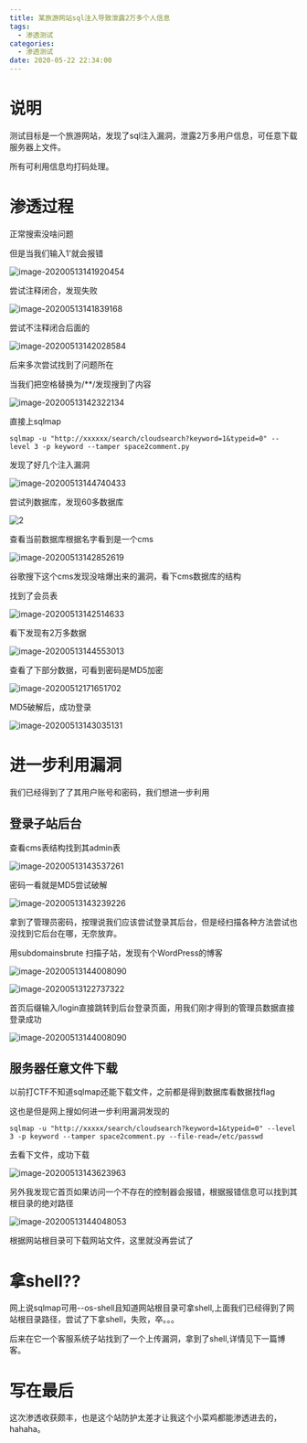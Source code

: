 ```yaml
---
title: 某旅游网站sql注入导致泄露2万多个人信息
tags:
  - 渗透测试
categories:
  - 渗透测试
date: 2020-05-22 22:34:00
---
```

# 说明

测试目标是一个旅游网站，发现了sql注入漏洞，泄露2万多用户信息，可任意下载服务器上文件。

所有可利用信息均打码处理。



# 渗透过程

正常搜索没啥问题

但是当我们输入1'就会报错

![image-20200513141920454](https://cdn.jsdelivr.net/gh/zss192/Typora-notes@latest/images/image-20200513141839168.png)

尝试注释闭合，发现失败

![image-20200513141839168](https://cdn.jsdelivr.net/gh/zss192/Typora-notes@latest/images/image-20200513141920454.png)

尝试不注释闭合后面的

![image-20200513142028584](https://cdn.jsdelivr.net/gh/zss192/Typora-notes@latest/images/image-20200513142028584.png)

后来多次尝试找到了问题所在

当我们把空格替换为/**/发现搜到了内容

![image-20200513142322134](https://cdn.jsdelivr.net/gh/zss192/Typora-notes@latest/images/image-20200513142322134.png)



直接上sqlmap

```
sqlmap -u "http://xxxxxx/search/cloudsearch?keyword=1&typeid=0" --level 3 -p keyword --tamper space2comment.py
```

发现了好几个注入漏洞

![image-20200513144740433](https://cdn.jsdelivr.net/gh/zss192/Typora-notes@latest/images/image-20200513142514633.png)

尝试列数据库，发现60多数据库

![2](https://cdn.jsdelivr.net/gh/zss192/Typora-notes@master/images/2.png)

查看当前数据库根据名字看到是一个cms

![image-20200513142852619](https://cdn.jsdelivr.net/gh/zss192/Typora-notes@latest/images/image-20200513142852619.png)

谷歌搜下这个cms发现没啥爆出来的漏洞，看下cms数据库的结构

找到了会员表

![image-20200513142514633](https://cdn.jsdelivr.net/gh/zss192/Typora-notes@latest/images/image-20200513143035131.png)

看下发现有2万多数据

![image-20200513144553013](https://cdn.jsdelivr.net/gh/zss192/Typora-notes@latest/images/image-20200512171651702.png)

查看了下部分数据，可看到密码是MD5加密

![image-20200512171651702](https://cdn.jsdelivr.net/gh/zss192/Typora-notes@latest/images/image-20200513143239226.png)

MD5破解后，成功登录

![image-20200513143035131](https://cdn.jsdelivr.net/gh/zss192/Typora-notes@latest/images/image-20200513143327053.png)

# 进一步利用漏洞

我们已经得到了了其用户账号和密码，我们想进一步利用

## 登录子站后台

查看cms表结构找到其admin表

![image-20200513143537261](https://cdn.jsdelivr.net/gh/zss192/Typora-notes@latest/images/image-20200513143537261.png)

密码一看就是MD5尝试破解

![image-20200513143239226](https://cdn.jsdelivr.net/gh/zss192/Typora-notes@latest/images/image-20200513143623963.png)

拿到了管理员密码，按理说我们应该尝试登录其后台，但是经扫描各种方法尝试也没找到它后台在哪，无奈放弃。

用subdomainsbrute 扫描子站，发现有个WordPress的博客

![image-20200513144008090](https://cdn.jsdelivr.net/gh/zss192/Typora-notes@latest/images/image-20200513144008090.png)

![image-20200513122737322](https://cdn.jsdelivr.net/gh/zss192/Typora-notes@latest/images/image-20200513144048053.png)



首页后缀输入/login直接跳转到后台登录页面，用我们刚才得到的管理员数据直接登录成功

![image-20200513144008090](https://cdn.jsdelivr.net/gh/zss192/Typora-notes@latest/images/image-20200513122737322.png)

## 服务器任意文件下载

以前打CTF不知道sqlmap还能下载文件，之前都是得到数据库看数据找flag

这也是但是网上搜如何进一步利用漏洞发现的

```
sqlmap -u "http://xxxxx/search/cloudsearch?keyword=1&typeid=0" --level 3 -p keyword --tamper space2comment.py --file-read=/etc/passwd
```

去看下文件，成功下载

![image-20200513143623963](https://cdn.jsdelivr.net/gh/zss192/Typora-notes@latest/images/image-20200513144553013.png)

另外我发现它首页如果访问一个不存在的控制器会报错，根据报错信息可以找到其根目录的绝对路径

![image-20200513144048053](https://cdn.jsdelivr.net/gh/zss192/Typora-notes@latest/images/image-20200513144740433.png)

根据网站根目录可下载网站文件，这里就没再尝试了

# 拿shell??

网上说sqlmap可用--os-shell且知道网站根目录可拿shell,上面我们已经得到了网站根目录路径，尝试了下拿shell，失败，卒。。。

后来在它一个客服系统子站找到了一个上传漏洞，拿到了shell,详情见下一篇博客。

# 写在最后

这次渗透收获颇丰，也是这个站防护太差才让我这个小菜鸡都能渗透进去的，hahaha。

